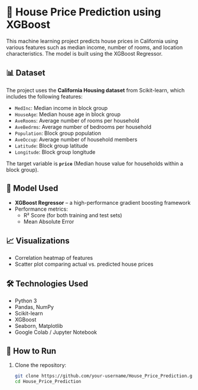 # 🏡 House Price Prediction using XGBoost

This machine learning project predicts house prices in California using various features such as median income, number of rooms, and location characteristics. The model is built using the XGBoost Regressor.

## 📊 Dataset

The project uses the **California Housing dataset** from Scikit-learn, which includes the following features:

- `MedInc`: Median income in block group
- `HouseAge`: Median house age in block group
- `AveRooms`: Average number of rooms per household
- `AveBedrms`: Average number of bedrooms per household
- `Population`: Block group population
- `AveOccup`: Average number of household members
- `Latitude`: Block group latitude
- `Longitude`: Block group longitude

The target variable is **`price`** (Median house value for households within a block group).

## 🧠 Model Used

- **XGBoost Regressor** – a high-performance gradient boosting framework
- Performance metrics:
  - R² Score (for both training and test sets)
  - Mean Absolute Error

## 📈 Visualizations

- Correlation heatmap of features
- Scatter plot comparing actual vs. predicted house prices

## 🛠️ Technologies Used

- Python 3
- Pandas, NumPy
- Scikit-learn
- XGBoost
- Seaborn, Matplotlib
- Google Colab / Jupyter Notebook

## 🚀 How to Run

1. Clone the repository:
   ```bash
   git clone https://github.com/your-username/House_Price_Prediction.git
   cd House_Price_Prediction

